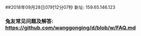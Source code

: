 ##2018年09月28日07时12分07秒 新址: 159.65.146.123
### 兔友常见问题及解答: https://github.com/wanggonging/d/blob/w/FAQ.md
